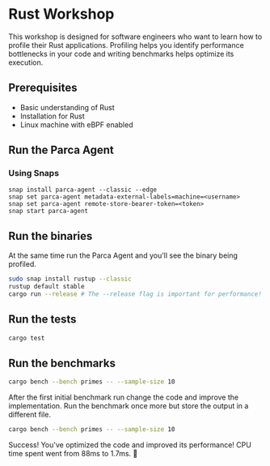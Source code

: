# Rust Workshop

This workshop is designed for software engineers 
who want to learn how to profile their Rust applications.
Profiling helps you identify performance bottlenecks in your code and 
writing benchmarks helps optimize its execution.

## Prerequisites

* Basic understanding of Rust
* Installation for Rust
* Linux machine with eBPF enabled

## Run the Parca Agent

### Using Snaps
```
snap install parca-agent --classic --edge
snap set parca-agent metadata-external-labels=machine=<username> 
snap set parca-agent remote-store-bearer-token=<token>
snap start parca-agent
```

## Run the binaries

At the same time run the Parca Agent and you'll see the binary being profiled.

```bash
sudo snap install rustup --classic
rustup default stable
cargo run --release # The --release flag is important for performance!
```

## Run the tests

```bash
cargo test
```

## Run the benchmarks

```bash
cargo bench --bench primes -- --sample-size 10
```

After the first initial benchmark run change the code and improve the implementation.
Run the benchmark once more but store the output in a different file.

```bash
cargo bench --bench primes -- --sample-size 10
```

Success! You've optimized the code and improved its performance!
CPU time spent went from 88ms to 1.7ms. 🎉
